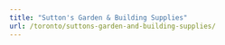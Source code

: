 ```yaml
---
title: "Sutton's Garden & Building Supplies"
url: /toronto/suttons-garden-and-building-supplies/
---
```

